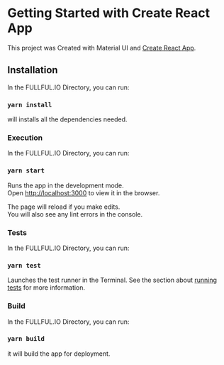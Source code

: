# Getting Started with Create React App

This project was Created with Material UI and [Create React App](https://github.com/facebook/create-react-app).

## Installation

In the FULLFUL.IO Directory, you can run:

### `yarn install`

will installs all the dependencies needed.


### Execution

In the FULLFUL.IO Directory, you can run:

### `yarn start`

Runs the app in the development mode.\
Open [http://localhost:3000](http://localhost:3000) to view it in the browser.

The page will reload if you make edits.\
You will also see any lint errors in the console.


### Tests

In the FULLFUL.IO Directory, you can run:

### `yarn test`

Launches the test runner in the Terminal.
See the section about [running tests](https://facebook.github.io/create-react-app/docs/running-tests) for more information.


### Build 

In the FULLFUL.IO Directory, you can run:

### `yarn build`

it will build the app for deployment.

